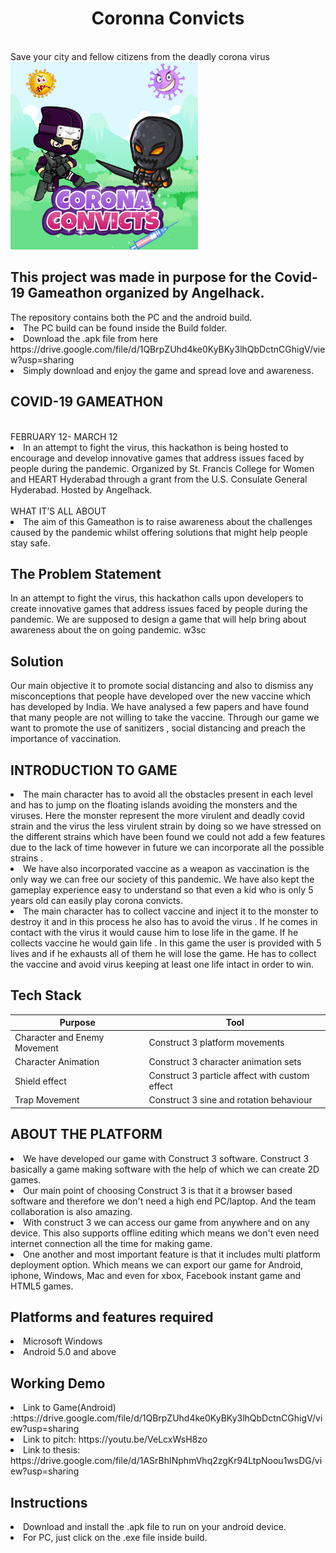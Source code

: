<!DOCTYPE html>
<html>
<body>
<h1 align="center"> Coronna Convicts </h1> 
<br>Save your city and fellow citizens from the deadly corona virus</br>
  
<img src="https://github.com/Abhi6722/coronaconvicts/blob/main/icons/icon-512.png" width="300" height="300" align="centre"> 




<h2 align="left"> This project was made in purpose for the Covid-19 Gameathon organized by Angelhack. </h2>  
The repository contains both the PC and the android build.
<li>The PC build can be found inside the Build folder.<br></li>
<li>Download the .apk file from here https://drive.google.com/file/d/1QBrpZUhd4ke0KyBKy3lhQbDctnCGhigV/view?usp=sharing <br></li>
<li>Simply download and enjoy the game and spread love and awareness.<br></li>

<h2 align="left"> COVID-19 GAMEATHON </h2> </br>
FEBRUARY 12- MARCH 12
<li>In an attempt to fight the virus, this hackathon is being hosted to encourage and develop innovative games that address issues faced by people during the pandemic. Organized by St. Francis College for Women and HEART Hyderabad through a grant from the U.S. Consulate General Hyderabad. Hosted by Angelhack. </li>
</br>
WHAT IT’S ALL ABOUT
<li>The aim of this Gameathon is to raise awareness about the challenges caused by the pandemic whilst offering solutions that might help people stay safe.</li>

<h2 align="left"> The Problem Statement </h2>  
In an attempt to fight the virus, this hackathon calls upon developers to create innovative games that address issues faced by people during the pandemic. We are supposed to design a game that will help bring about awareness about the on going pandemic.
w3sc

<h2 align="left"> Solution </h2>  
Our main objective it to promote social distancing and also to dismiss any misconceptions that people have developed over the new vaccine which has developed by India. We have analysed a few papers and have found that many people are not willing to take the vaccine. Through our game we want to promote the use of sanitizers , social distancing and preach the importance of vaccination.


<h2 align="left"> INTRODUCTION TO GAME </h2>  

<li>The main character has to avoid all the obstacles present in each level and has to jump on the floating islands  avoiding  the monsters and the viruses. Here the monster represent the more virulent and  deadly  covid strain and the virus the less virulent strain by doing so we have stressed on the different strains which have been found we could not add a few features due to the lack of time however in future we can incorporate all the possible strains .</li>
<li>We have also incorporated vaccine as a weapon as vaccination is the only way we can free our society of this pandemic. We have also kept the gameplay experience easy to understand so that even a kid who is only 5 years old can easily play corona convicts.</li>
<li>The main character has to collect vaccine and inject it to the monster to destroy it and in this process he also has to avoid the virus . If he comes in contact with the virus it would cause him to lose life in the game. If he collects vaccine he would gain life . In this game the user is provided with 5 lives and if he exhausts all of them he will lose the game. He has to collect the vaccine and avoid virus keeping at least one life intact in order to win.</li>

<h2 align="left"> Tech Stack </h2>  

Purpose | Tool
------- | -------
Character and Enemy Movement | Construct 3 platform movements
Character Animation  | Construct 3 character animation sets
Shield effect |  Construct 3 particle affect with custom effect 
Trap Movement | Construct 3 sine and rotation behaviour


<h2 align="left"> ABOUT THE PLATFORM </h2>  
<li>We have developed our game with Construct 3 software. Construct 3 basically a game making software with the help of which we can create 2D games. <br></li>
<li>Our main point of choosing Construct 3 is that it a browser based software and therefore we don't need a high end PC/laptop. And the team collaboration is also amazing. <br></li>
<li>With construct 3 we can access our game from anywhere and on any device. This also supports offline editing which means we don't even need internet connection all the time for making game. <br></li>
<li>One another and most important feature is that it includes multi platform deployment option. Which means we can export our game for Android, iphone, Windows, Mac and even for xbox, Facebook instant game and HTML5 games. <br></li>


<h2 align="left"> Platforms and features required</h2>  
<li>Microsoft Windows<br></li>
<li>Android 5.0 and above <br></li>


<h2 align="left"> Working Demo </h2>  
<li>Link to Game(Android) :https://drive.google.com/file/d/1QBrpZUhd4ke0KyBKy3lhQbDctnCGhigV/view?usp=sharing <br></li>
<li>Link to pitch: https://youtu.be/VeLcxWsH8zo <br></li>
<li>Link to thesis: https://drive.google.com/file/d/1ASrBhINphmVhq2zgKr94LtpNoou1wsDG/view?usp=sharing <br></li>



<h2 align="left"> Instructions </h2>  
<li>Download and install the .apk file to run on your android device.<br></li>
<li>For PC, just click on the .exe file inside build.<br></li>

</body>
</html>









